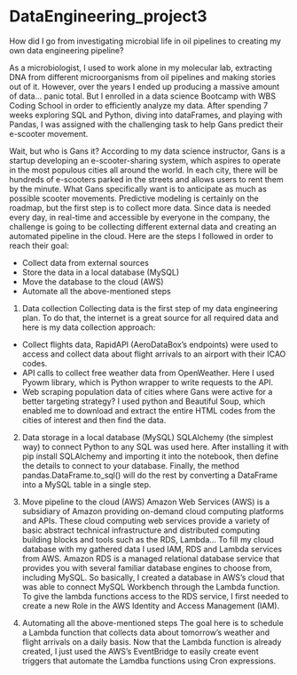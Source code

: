 # DataEngineering_project3
How did I go from investigating microbial life in oil pipelines to creating my own data engineering pipeline?

As a microbiologist, I used to work alone in my molecular lab, extracting DNA from different microorganisms from oil pipelines and making stories out of it. However, over the years I ended up producing a massive amount of data… panic total. But I enrolled in a data science Bootcamp with WBS Coding School in order to efficiently analyze my data.
After spending 7 weeks exploring SQL and Python, diving into dataFrames, and playing with Pandas, I was assigned with the challenging task to help Gans predict their e-scooter movement.

Wait, but who is Gans it?
According to my data science instructor, Gans is a startup developing an e-scooter-sharing system, which aspires to operate in the most populous cities all around the world. In each city, there will be hundreds of e-scooters parked in the streets and allows users to rent them by the minute.
What Gans specifically want is to anticipate as much as possible scooter movements. Predictive modeling is certainly on the roadmap, but the first step is to collect more data.
Since data is needed every day, in real-time and accessible by everyone in the company, the challenge is going to be collecting different external data and creating an automated pipeline in the cloud. Here are the steps I followed in order to reach their goal:

-	Collect data from external sources
-	Store the data in a local database (MySQL)
-	Move the database to the cloud (AWS)
-	Automate all the above-mentioned steps
 
1.	Data collection
Collecting data is the first step of my data engineering plan. To do that, the internet is a great source for all required data and here is my data collection approach:
- Collect flights data, RapidAPI (AeroDataBox’s endpoints) were used to access and collect data about flight arrivals to an airport with their ICAO codes.
- API calls to collect free weather data from OpenWeather. Here I used Pyowm library, which is Python wrapper to write requests to the API.
- Web scraping population data of cities where Gans were active for a better targeting strategy? I used python and Beautiful Soup, which enabled me to download and extract the entire HTML codes from the cities of interest and then find the data.
 
2.	Data storage in a local database (MySQL)
SQLAlchemy (the simplest way) to connect Python to any SQL was used here. After installing it with pip install SQLAlchemy and importing it into the notebook, then define the details to connect to your database. Finally, the method pandas.DataFrame.to_sql() will do the rest by converting a DataFrame into a MySQL table in a single step.

3.	Move pipeline to the cloud (AWS)
Amazon Web Services (AWS) is a subsidiary of Amazon providing on-demand cloud computing platforms and APIs. These cloud computing web services provide a variety of basic abstract technical infrastructure and distributed computing building blocks and tools such as the RDS, Lambda...
To fill my cloud database with my gathered data I used IAM, RDS and Lambda services from AWS.
Amazon RDS is a managed relational database service that provides you with several familiar database engines to choose from, including MySQL. So basically, I created a database in AWS’s cloud that was able to connect MySQL Workbench through the Lambda function. To give the lambda functions access to the RDS service, I first needed to create a new Role in the AWS Identity and Access Management (IAM).

4.	Automating all the above-mentioned steps
The goal here is to schedule a Lambda function that collects data about tomorrow’s weather and flight arrivals on a daily basis. Now that the Lambda function is already created, I just used the AWS’s EventBridge to easily create event triggers that automate the Lamdba functions using Cron expressions.
